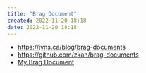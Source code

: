 ```yaml
---
title: "Brag Document"
created: 2022-11-20 18:18
date: 2022-11-20 18:18
---
```


- https://jvns.ca/blog/brag-documents
- https://github.com/zkan/brag-documents
- [My Brag Document](Brag/_index.md)